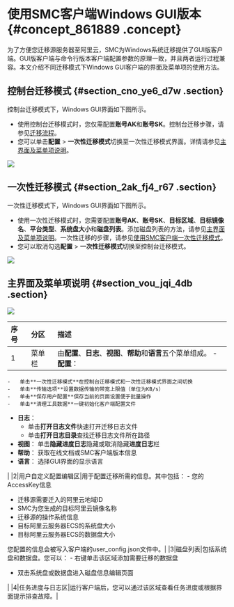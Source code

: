 # 使用SMC客户端Windows GUI版本 {#concept_861889 .concept}

为了方便您迁移源服务器至阿里云，SMC为Windows系统迁移提供了GUI版客户端。GUI版客户端与命令行版本客户端配置参数的原理一致，并且两者运行过程兼容。本文介绍不同迁移模式下Windows GUI客户端的界面及菜单项的使用方法。

## 控制台迁移模式 {#section_cno_ye6_d7w .section}

控制台迁移模式下，Windows GUI界面如下图所示。

-   使用控制台迁移模式时，您仅需配置**账号AK**和**账号SK**。控制台迁移步骤，请参见[迁移流程](../../../../cn.zh-CN/用户指南/迁移流程.md#)。
-   您可以单击**配置** \> **一次性迁移模式**切换至一次性迁移模式界面。详情请参见[主界面及菜单项说明](#section_vou_jqi_4db)。

![](http://static-aliyun-doc.oss-cn-hangzhou.aliyuncs.com/assets/img/697604/156196565950258_zh-CN.png)

## 一次性迁移模式 {#section_2ak_fj4_r67 .section}

一次性迁移模式下，Windows GUI界面如下图所示。

-   使用一次性迁移模式时，您需要配置**账号AK**、**账号SK**、**目标区域**、**目标镜像名**、**平台类型**、**系统盘大小**和**磁盘列表**。添加磁盘列表的方法，请参见[主界面及菜单项说明](#section_vou_jqi_4db)。一次性迁移的步骤，请参见[使用SMC客户端一次性迁移模式](cn.zh-CN/最佳实践/使用SMC客户端一次性迁移模式.md#)。
-   您可以取消勾选**配置** \> **一次性迁移模式**切换至控制台迁移模式。

![](http://static-aliyun-doc.oss-cn-hangzhou.aliyuncs.com/assets/img/697604/156196565950260_zh-CN.png)

## 主界面及菜单项说明 {#section_vou_jqi_4db .section}

![](http://static-aliyun-doc.oss-cn-hangzhou.aliyuncs.com/assets/img/697604/156196565950328_zh-CN.png)

|序号|分区|描述|
|:-|:-|:-|
|1|菜单栏|由**配置**、**日志**、**视图**、**帮助**和**语言**五个菜单组成。 -   **配置**：
    -   单击**一次性迁移模式**在控制台迁移模式和一次性迁移模式界面之间切换
    -   单击**传输选项**设置数据传输的带宽上限值（单位为KB/s）
    -   单击**保存用户配置**保存当前的页面设置便于批量操作
    -   单击**清理工具数据**一键初始化客户端配置文件
-   **日志**：
    -   单击**打开日志文件**快速打开迁移日志文件
    -   单击**打开日志目录**查找迁移日志文件所在路径
-   **视图**： 单击**隐藏进度日志**隐藏或取消隐藏**进度日志**栏
-   **帮助**： 获取在线文档或SMC客户端版本信息
-   **语言**： 选择GUI界面的显示语言

 |
|2|用户自定义配置编辑区|用于配置迁移所需的信息。其中包括： -   您的AccessKey信息
-   迁移源需要迁入的阿里云地域ID
-   SMC为您生成的目标阿里云镜像名称
-   迁移源的操作系统信息
-   目标阿里云服务器ECS的系统盘大小
-   目标阿里云服务器ECS的数据盘大小

 您配置的信息会被写入客户端的user\_config.json文件中。|
|3|磁盘列表|包括系统盘和数据盘。您可以： -   右键单击该区域添加需要迁移的数据盘
-   双击系统盘或数据盘进入磁盘信息编辑页面

 |
|4|任务进度与日志区|运行客户端后，您可以通过该区域查看任务进度或根据界面提示排查故障。|

